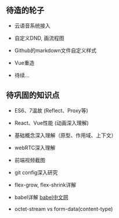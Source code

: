 ## 待造的轮子

* 云语音系统接入

* 自定义DND, 画流程图

* Github的markdown文件自定义样式

* Vue重造

* 待续...


## 待巩固的知识点

* ES6、7温故 (Reflect、Proxy等)

* React、Vue性能 (动画深入理解)

* 基础概念深入理解（原型、作用域、上下文）

* webRTC深入理解

* 前端视频截图

* git config深入研究

* flex-grow, flex-shrink详解

* babel详解 [babel中文网](https://babeljs.cn/learn-es2015/)

* octet-stream vs form-data(content-type)